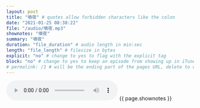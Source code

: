 ```yaml
---
layout: post
title: "噴夜" # quotes allow forbidden characters like the colon
date: "2021-01-25 08:38:22"
file: "/audio/噴夜.mp3"
shownotes: "噴夜"
summary: "噴夜"
duration: "file_duration" # audio length in min:sec
length: "file_length" # filesize in bytes
explicit: "no" # change to yes to flag with the explicit tag
block: "no" # change to yes to keep an episode from showing up in iTunes
# permalink: /1 # will be the ending part of the pages URL, delete to default to the title
---
```


<audio controls>
<source src="{{site.url}}{{site.baseurl}}{{ page.file }}" type="audio/x-mp3">
Your browser does not support the audio element.
</audio>
{{ page.shownotes }}
